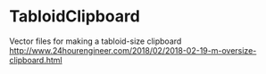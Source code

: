 # TabloidClipboard
Vector files for making a tabloid-size clipboard
http://www.24hourengineer.com/2018/02/2018-02-19-m-oversize-clipboard.html
